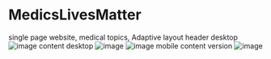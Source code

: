 # MedicsLivesMatter
single page website, medical topics, Adaptive layout
header desktop
![image](https://user-images.githubusercontent.com/63122696/111210151-f3d4ac80-85dd-11eb-9726-52ce8bb7c3c4.png)
content desktop
![image](https://user-images.githubusercontent.com/63122696/111210195-02bb5f00-85de-11eb-8297-ab4607ffc9f2.png)
![image](https://user-images.githubusercontent.com/63122696/111210500-604fab80-85de-11eb-88fb-afa8f959944b.png)
mobile content version
![image](https://user-images.githubusercontent.com/63122696/111210462-562dad00-85de-11eb-8495-78c066faceef.png)
